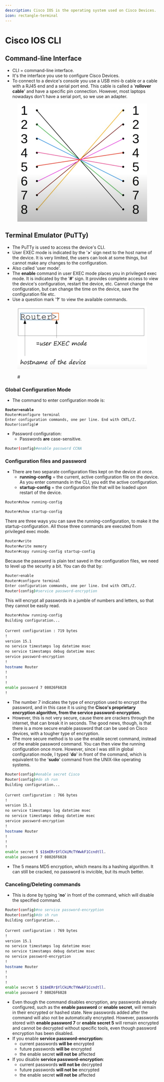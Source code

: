 ```yaml
---
description: Cisco IOS is the operating system used on Cisco Devices.
icon: rectangle-terminal
---
```


# Cisco IOS CLI

## Command-line Interface

* CLI = command-line interface.
* It's the interface you use to configure Cisco Devices.
* To connect to a device's console you use a USB mini-b cable or a cable with a RJ45 end and a serial port end. This cable is called a '**rollover cable**' and have a specific pin connection. However, most laptops nowadays don't have a serial port, so we use an adapter.&#x20;

<figure><img src="../.gitbook/assets/image (57).png" alt=""><figcaption></figcaption></figure>

## Terminal Emulator (PuTTy)

* The PuTTy is used to access the device's CLI.
* User EXEC mode is indicated by the '**>**' sign next to the host name of the device. It is very limited, the users can look at some things, but cannot make any changes to the configuration.
* Also called 'user mode'.
* The **enable** command in user EXEC mode places you in privileged exec mode. It is indicated by the '**#**' sign. It provides complete access to view the device's configuration, restart the device, etc. Cannot change the configuration, but can change the time on the device, save the configuration file etc.
* Use a question mark '**?**' to view the available commands.

<figure><img src="../.gitbook/assets/image (58).png" alt=""><figcaption><p>#</p></figcaption></figure>

### Global Configuration Mode

* The command to enter configuration mode is:

<pre class="language-bash"><code class="lang-bash"><strong>Router>enable
</strong>Router#configure terminal
Enter configuration commands, one per line. End with CNTL/Z.
Router(config)#
</code></pre>

* Password configuration:
  * Passwords **are** case-sensitive.

```bash
Router(config)#enable password CCNA
```

### Configuration files and password

* There are two separate configuration files kept on the device at once.
  * **running-config** = the current, active configuration file on the device. As you enter commands in the CLI, you edit the active configuration.
  * **startup-config** = the configuration file that will be loaded upon restart of the device.

```bash
Router#show running-config
```

```bash
Router#show startup-config
```

There are three ways you can save the running-configuration, to make it the startup-configuration. All those three commands are executed from privileged exec mode.

```bash
Router#write
Router#write memory
Router#copy running-config startup-config
```

Because the password is plain text saved in the configuration files,  we need to level up the security a bit. You can do that by:

```bash
Router>enable
Router#configure terminal
Enter configuration commands, one per line. End with CNTL/Z.
Router(config)#service password-encryption 
```

This will encrypt all passwords in a jumble of numbers and letters, so that they cannot be easily read.

```bash
Router#show running-config
Building configuration...

Current configuration : 719 bytes
!
version 15.1
no service timestamps log datetime msec
no service timestamps debug datetime msec
service password-encryption
!
hostname Router
!
!
!
enable password 7 08026F6028
!
```

* The number 7 indicates the type of encryption used to encrypt the password, and in this case it is using the **Cisco's proprietary encryption algorithm, from the service password-encryption.**
* However, this is not very secure, cause there are crackers through the internet, that can break it in seconds. The good news, though, is that there is a more secure enable password that can be used on Cisco devices, with a tougher type of encryption.
* The more secure method is to use the enable secret command, instead of the enable password command. You can then view the running configuration once more. However, since I was still in global configuration mode, I typed '**do**' in front of the command, which is equivalent to the '**sudo**' command from the UNIX-like operating systems.

```bash
Router(config)#enable secret Cisco
Router(config)#do sh run
Building configuration...

Current configuration : 766 bytes
!
version 15.1
no service timestamps log datetime msec
no service timestamps debug datetime msec
service password-encryption
!
hostname Router
!
!
!
enable secret 5 $1$mERr$YlCkLMcTYWwkF1Ccndtll.
enable password 7 08026F6028
```

* The 5 means MD5 encryption, which means its a hashing algorithm. It can still be cracked, no password is invicible, but its much better.

### Canceling/Deleting commands

* This is done by typing '**no**' in front of the command, which will disable the specified command.

```bash
Router(config)#no service password-encryption
Router(config)#do sh run
Building configuration...

Current configuration : 769 bytes
!
version 15.1
no service timestamps log datetime msec
no service timestamps debug datetime msec
no service password-encryption
!
hostname Router
!
!
!
enable secret 5 $1$mERr$YlCkLMcTYWwkF1Ccndtll.
enable password 7 08026F6028
```

* Even though the command disables encryption, any passwords already configured, such as the **enable password** or **enable secret**, will remain in their encrypted or hashed state. New passwords added after the command will also not be automatically encrypted. However, passwords stored with **enable password 7** or **enable secret 5** will remain encrypted and cannot be decrypted without specific tools, even though password encryption has been disabled.
* If you enable **service password-encryption:**
  * current passwords **will be** encrypted
  * future passwords **will be** encrypted
  * the enable secret **will not be** affected
* If you disable **service password-encryption**:
  * current passwords **will not be** decrypted
  * future passwords **will not be** encrypted
  * the enable secret **will not be** affected
